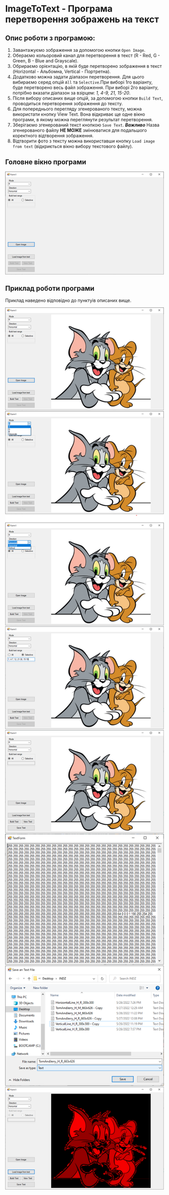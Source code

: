 # ImageToText - Програма перетворення зображень на текст

## Опис роботи з програмою:

1. Завантажуємо зображення за допомогою кнопки `Open Image`.
2. Обераємо кольоровий канал для перетворення в текст (R - Red, G - Green, B - Blue and Grayscale).
3. Обрираємо орієнтацію, в якій буде перетворено зображення в текст (Horizontal - Альбомна, Vertical - Портретна).
4. Додатково можна задати діапазон перетворення. Для цього вибираємо серед опцій `All` та `Selective`.При виборі 1го варіанту, буде перетворено весь файл зображення. При виборі 2го варіанту, потрібно вказати діапазон за взірцем: _1, 4-9, 21, 15-20_.
5. Після вибору описаних вище опцій, за допомогою кнопки `Build Text`, проводиться перетворення зображення до тексту.
6. Для попереднього перегляду згенерованого тексту, можна використати кнопку View Text. Вона відкриває ще одне вікно програми, в якому можна переглянути результат перетворення.
7. Зберігаємо згенерований текст кнопкою `Save Text`. ***Важливо*** Назва згенерованого файлу **НЕ МОЖЕ** змінюватися для подальшого коректного відтворення зображення.
8. Відтворити фото з тексту можна використавши кнопку `Load image from text` (відкриється вікно вибору текстового файлу).

## Головне вікно програми

![Головне вікно програми](/Guide/MainWindow.png)

## Приклад роботи програми

Приклад наведено відповідно до пунктуів описаних вище.

![1](/Guide/1.png)
![2](/Guide/2.png)
![3](/Guide/3.png)
![4](/Guide/4.png)
![5](/Guide/5.png)
![6](/Guide/6.png)
![7](/Guide/7.png)
![8](/Guide/8.png)
